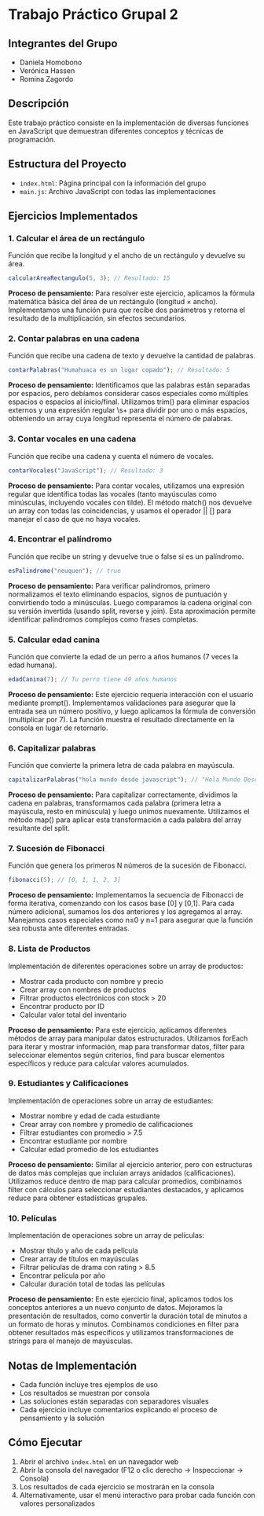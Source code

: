 # Trabajo Práctico Grupal 2

## Integrantes del Grupo
- Daniela Homobono
- Verónica Hassen
- Romina Zagordo

## Descripción
Este trabajo práctico consiste en la implementación de diversas funciones en JavaScript que demuestran diferentes conceptos y técnicas de programación.

## Estructura del Proyecto
- `index.html`: Página principal con la información del grupo
- `main.js`: Archivo JavaScript con todas las implementaciones

## Ejercicios Implementados

### 1. Calcular el área de un rectángulo
Función que recibe la longitud y el ancho de un rectángulo y devuelve su área.
```javascript
calcularAreaRectangulo(5, 3); // Resultado: 15
```

**Proceso de pensamiento:** Para resolver este ejercicio, aplicamos la fórmula matemática básica del área de un rectángulo (longitud × ancho). Implementamos una función pura que recibe dos parámetros y retorna el resultado de la multiplicación, sin efectos secundarios.

### 2. Contar palabras en una cadena
Función que recibe una cadena de texto y devuelve la cantidad de palabras.
```javascript
contarPalabras("Humahuaca es un lugar copado"); // Resultado: 5
```

**Proceso de pensamiento:** Identificamos que las palabras están separadas por espacios, pero debíamos considerar casos especiales como múltiples espacios o espacios al inicio/final. Utilizamos trim() para eliminar espacios externos y una expresión regular \s+ para dividir por uno o más espacios, obteniendo un array cuya longitud representa el número de palabras.

### 3. Contar vocales en una cadena
Función que recibe una cadena y cuenta el número de vocales.
```javascript
contarVocales("JavaScript"); // Resultado: 3
```

**Proceso de pensamiento:** Para contar vocales, utilizamos una expresión regular que identifica todas las vocales (tanto mayúsculas como minúsculas, incluyendo vocales con tilde). El método match() nos devuelve un array con todas las coincidencias, y usamos el operador || [] para manejar el caso de que no haya vocales.

### 4. Encontrar el palíndromo
Función que recibe un string y devuelve true o false si es un palíndromo.
```javascript
esPalindromo("neuquen"); // true
```

**Proceso de pensamiento:** Para verificar palíndromos, primero normalizamos el texto eliminando espacios, signos de puntuación y convirtiendo todo a minúsculas. Luego comparamos la cadena original con su versión invertida (usando split, reverse y join). Esta aproximación permite identificar palíndromos complejos como frases completas.

### 5. Calcular edad canina
Función que convierte la edad de un perro a años humanos (7 veces la edad humana).
```javascript
edadCanina(7); // Tu perro tiene 49 años humanos
```

**Proceso de pensamiento:** Este ejercicio requería interacción con el usuario mediante prompt(). Implementamos validaciones para asegurar que la entrada sea un número positivo, y luego aplicamos la fórmula de conversión (multiplicar por 7). La función muestra el resultado directamente en la consola en lugar de retornarlo.

### 6. Capitalizar palabras
Función que convierte la primera letra de cada palabra en mayúscula.
```javascript
capitalizarPalabras("hola mundo desde javascript"); // "Hola Mundo Desde Javascript"
```

**Proceso de pensamiento:** Para capitalizar correctamente, dividimos la cadena en palabras, transformamos cada palabra (primera letra a mayúscula, resto en minúscula) y luego unimos nuevamente. Utilizamos el método map() para aplicar esta transformación a cada palabra del array resultante del split.

### 7. Sucesión de Fibonacci
Función que genera los primeros N números de la sucesión de Fibonacci.
```javascript
fibonacci(5); // [0, 1, 1, 2, 3]
```

**Proceso de pensamiento:** Implementamos la secuencia de Fibonacci de forma iterativa, comenzando con los casos base [0] y [0,1]. Para cada número adicional, sumamos los dos anteriores y los agregamos al array. Manejamos casos especiales como n≤0 y n=1 para asegurar que la función sea robusta ante diferentes entradas.

### 8. Lista de Productos
Implementación de diferentes operaciones sobre un array de productos:
- Mostrar cada producto con nombre y precio
- Crear array con nombres de productos
- Filtrar productos electrónicos con stock > 20
- Encontrar producto por ID
- Calcular valor total del inventario

**Proceso de pensamiento:** Para este ejercicio, aplicamos diferentes métodos de array para manipular datos estructurados. Utilizamos forEach para iterar y mostrar información, map para transformar datos, filter para seleccionar elementos según criterios, find para buscar elementos específicos y reduce para calcular valores acumulados.

### 9. Estudiantes y Calificaciones
Implementación de operaciones sobre un array de estudiantes:
- Mostrar nombre y edad de cada estudiante
- Crear array con nombre y promedio de calificaciones
- Filtrar estudiantes con promedio > 7.5
- Encontrar estudiante por nombre
- Calcular edad promedio de los estudiantes

**Proceso de pensamiento:** Similar al ejercicio anterior, pero con estructuras de datos más complejas que incluían arrays anidados (calificaciones). Utilizamos reduce dentro de map para calcular promedios, combinamos filter con cálculos para seleccionar estudiantes destacados, y aplicamos reduce para obtener estadísticas grupales.

### 10. Películas
Implementación de operaciones sobre un array de películas:
- Mostrar título y año de cada película
- Crear array de títulos en mayúsculas
- Filtrar películas de drama con rating > 8.5
- Encontrar película por año
- Calcular duración total de todas las películas

**Proceso de pensamiento:** En este ejercicio final, aplicamos todos los conceptos anteriores a un nuevo conjunto de datos. Mejoramos la presentación de resultados, como convertir la duración total de minutos a un formato de horas y minutos. Combinamos condiciones en filter para obtener resultados más específicos y utilizamos transformaciones de strings para el manejo de mayúsculas.

## Notas de Implementación
- Cada función incluye tres ejemplos de uso
- Los resultados se muestran por consola
- Las soluciones están separadas con separadores visuales
- Cada ejercicio incluye comentarios explicando el proceso de pensamiento y la solución

## Cómo Ejecutar
1. Abrir el archivo `index.html` en un navegador web
2. Abrir la consola del navegador (F12 o clic derecho -> Inspeccionar -> Consola)
3. Los resultados de cada ejercicio se mostrarán en la consola
4. Alternativamente, usar el menú interactivo para probar cada función con valores personalizados